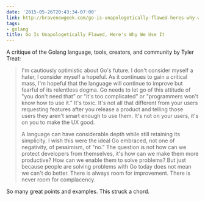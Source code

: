 ```yaml
---
date: '2015-05-26T20:43:34-07:00'
link: http://bravenewgeek.com/go-is-unapologetically-flawed-heres-why-we-use-it/?utm_source=golangweekly&utm_medium=email
tags:
- golang
title: Go Is Unapologetically Flawed, Here's Why We Use It
---
```


A critique of the Golang language, tools, creators, and community by Tyler Treat:

>I'm cautiously optimistic about Go's future. I don't consider myself a hater, I consider myself a hopeful. As it continues to gain a critical mass, I'm hopeful that the language will continue to improve but fearful of its relentless dogma. Go needs to let go of this attitude of "you don't need that” or "it's too complicated” or "programmers won't know how to use it.” It's toxic. It's not all that different from your users requesting features after you release a product and telling those users they aren't smart enough to use them. It's not on your users, it's on you to make the UX good.
>
>A language can have considerable depth while still retaining its simplicity. I wish this were the ideal Go embraced, not one of negativity, of pessimism, of "no.” The question is not how can we protect developers from themselves, it's how can we make them more productive? How can we enable them to solve problems? But just because people are solving problems with Go today does not mean we can't do better. There is always room for improvement. There is never room for complacency.

So many great points and examples. This struck a chord.
